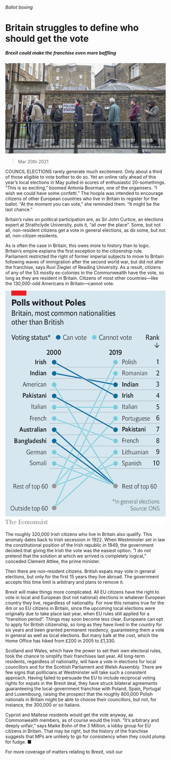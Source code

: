 ###### Ballot boxing

# Britain struggles to define who should get the vote 

##### Brexit could make the franchise even more baffling 

![image](images/20210320_brp505.jpg) 

> Mar 20th 2021 


COUNCIL ELECTIONS rarely generate much excitement. Only about a third of those eligible to vote bother to do so. Yet an online rally ahead of this year’s local elections in May pulled in scores of enthusiastic 20-somethings. “This is so exciting,” boomed Antonia Boorman, one of the organisers. “I wish we could have some confetti.” The hoopla was intended to encourage citizens of other European countries who live in Britain to register for the ballot. “At the moment you can vote,” she reminded them. “It might be the last chance.”


Britain’s rules on political participation are, as Sir John Curtice, an elections expert at Strathclyde University, puts it, “all over the place”. Some, but not all, non-resident citizens get a vote in general elections, as do some, but not all, non-citizen residents.



As is often the case in Britain, this owes more to history than to logic. Britain’s empire explains the first exception to the citizenship rule. Parliament restricted the right of former imperial subjects to move to Britain following waves of immigration after the second world war, but did not alter the franchise, says Ruvi Ziegler of Reading University. As a result, citizens of any of the 53 mostly ex-colonies in the Commonwealth have the vote, so long as they are resident in Britain. Citizens of most other countries—like the 130,000-odd Americans in Britain—cannot vote.

![image](images/20210320_BRC060.png) 



The roughly 320,000 Irish citizens who live in Britain also qualify. This anomaly dates back to Irish secession in 1922. When Westminster set in law the constitutional position of the Irish republic in 1949, the government decided that giving the Irish the vote was the easiest option. “I do not pretend that the solution at which we arrived is completely logical,” conceded Clement Attlee, the prime minister.


Then there are non-resident citizens. British expats may vote in general elections, but only for the first 15 years they live abroad. The government accepts this time limit is arbitrary and plans to remove it.


Brexit will make things more complicated. All EU citizens have the right to vote in local and European (but not national) elections in whatever European country they live, regardless of nationality. For now this remains true for the 4m or so EU citizens in Britain, since the upcoming local elections were originally due to take place last year, when EU rules still applied for a “transition period”. Things may soon become less clear. Europeans can opt to apply for British citizenship, so long as they have lived in the country for six years and been granted permanent residency, guaranteeing them a vote in general as well as local elections. But many balk at the cost, which the Home Office has hiked from £200 in 2005 to £1,330.


Scotland and Wales, which have the power to set their own electoral rules, took the chance to simplify their franchises last year. All long-term residents, regardless of nationality, will have a vote in elections for local councillors and for the Scottish Parliament and Welsh Assembly. There are few signs that politicians at Westminster will take such a consistent approach. Having failed to persuade the EU to include reciprocal voting rights for expats in the Brexit deal, they have struck bilateral agreements guaranteeing the local-government franchise with Poland, Spain, Portugal and Luxembourg, raising the prospect that the roughly 800,000 Polish nationals in Britain might be able to choose their councillors, but not, for instance, the 300,000 or so Italians.


Cypriot and Maltese residents would get the vote anyway, as Commonwealth members, as of course would the Irish. “It’s arbitrary and deeply unfair,” says Maike Bohn of the 3 Million, a lobby group for EU citizens in Britain. That may be right, but the history of the franchise suggests that MPs are unlikely to go for consistency when they could plump for fudge. ■


For more coverage of matters relating to Brexit, visit our 

